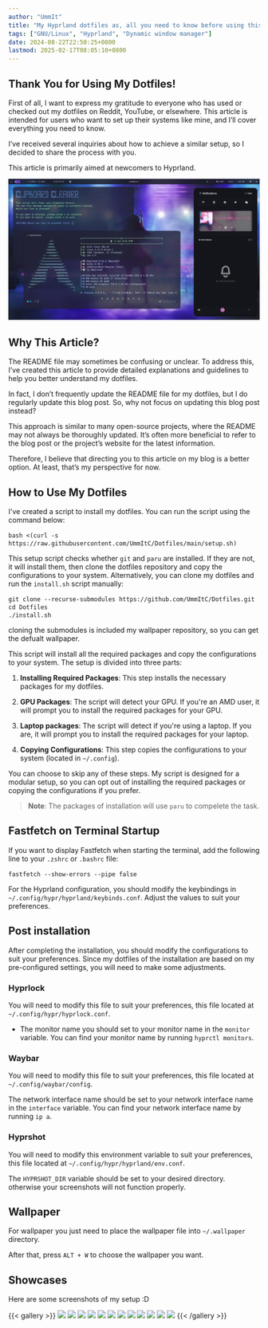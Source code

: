 ```yaml
---
author: "UmmIt"
title: "My Hyprland dotfiles as, all you need to know before using this"
tags: ["GNU/Linux", "Hyprland", "Dynamic window manager"]
date: 2024-08-22T22:50:25+0800
lastmod: 2025-02-17T08:05:10+0800
---
```


## Thank You for Using My Dotfiles!

First of all, I want to express my gratitude to everyone who has used or checked out my dotfiles on Reddit, YouTube, or elsewhere. This article is intended for users who want to set up their systems like mine, and I’ll cover everything you need to know.

I’ve received several inquiries about how to achieve a similar setup, so I decided to share the process with you.

This article is primarily aimed at newcomers to Hyprland.

![](./featured.png)

## Why This Article?

The README file may sometimes be confusing or unclear. To address this, I’ve created this article to provide detailed explanations and guidelines to help you better understand my dotfiles.

In fact, I don’t frequently update the README file for my dotfiles, but I do regularly update this blog post. So, why not focus on updating this blog post instead?

This approach is similar to many open-source projects, where the README may not always be thoroughly updated. It’s often more beneficial to refer to the blog post or the project’s website for the latest information.

Therefore, I believe that directing you to this article on my blog is a better option. At least, that’s my perspective for now.

## How to Use My Dotfiles

I've created a script to install my dotfiles. You can run the script using the command below:

```shell
bash <(curl -s https://raw.githubusercontent.com/UmmItC/Dotfiles/main/setup.sh)
```

This setup script checks whether `git` and `paru` are installed. If they are not, it will install them, then clone the dotfiles repository and copy the configurations to your system. Alternatively, you can clone my dotfiles and run the `install.sh` script manually:

```shell
git clone --recurse-submodules https://github.com/UmmItC/Dotfiles.git
cd Dotfiles
./install.sh
```

cloning the submodules is included my wallpaper repository, so you can get the defualt wallpaper.

This script will install all the required packages and copy the configurations to your system. The setup is divided into three parts:

1. **Installing Required Packages**: This step installs the necessary packages for my dotfiles.

2. **GPU Packages**: The script will detect your GPU. If you're an AMD user, it will prompt you to install the required packages for your GPU.

3. **Laptop packages**: The script will detect if you're using a laptop. If you are, it will prompt you to install the required packages for your laptop.

4. **Copying Configurations**: This step copies the configurations to your system (located in `~/.config`).

You can choose to skip any of these steps. My script is designed for a modular setup, so you can opt out of installing the required packages or copying the configurations if you prefer.

> **Note**: The packages of installation will use `paru` to compelete the task.

## Fastfetch on Terminal Startup

If you want to display Fastfetch when starting the terminal, add the following line to your `.zshrc` or `.bashrc` file:

```shell
fastfetch --show-errors --pipe false
```

For the Hyprland configuration, you should modify the keybindings in `~/.config/hypr/hyprland/keybinds.conf`. Adjust the values to suit your preferences.

## Post installation

After completing the installation, you should modify the configurations to suit your preferences. Since my dotfiles of the installation are based on my pre-configured settings, you will need to make some adjustments.

### Hyprlock

You will need to modify this file to suit your preferences, this file located at `~/.config/hypr/hyprlock.conf`.

- The monitor name you should set to your monitor name in the `monitor` variable. You can find your monitor name by running `hyprctl monitors`.

### Waybar

You will need to modify this file to suit your preferences, this file located at `~/.config/waybar/config`.

The network interface name should be set to your network interface name in the `interface` variable. You can find your network interface name by running `ip a`.

### Hyprshot

You will need to modify this environment variable to suit your preferences, this file located at `~/.config/hypr/hyprland/env.conf`.

The `HYPRSHOT_DIR` variable should be set to your desired directory. otherwise your screenshots will not function properly.

## Wallpaper

For wallpaper you just need to place the wallpaper file into `~/.wallpaper` directory.

After that, press `ALT + W` to choose the wallpaper you want.


## Showcases

Here are some screenshots of my setup :D

{{< gallery >}}
    <img src="https://dl.ummit.dev/dotfiles-20250217/app-launcher.png" class="grid-w33" />
    <img src="https://dl.ummit.dev/dotfiles-20250217/clipboard.png" class="grid-w33" />
    <img src="https://dl.ummit.dev/dotfiles-20250217/color-picker.png" class="grid-w33" />
    <img src="https://dl.ummit.dev/dotfiles-20250217/neovim.png" class="grid-w33" />
    <img src="https://dl.ummit.dev/dotfiles-20250217/neovim-2.png" class="grid-w33" />
    <img src="https://dl.ummit.dev/dotfiles-20250217/panel.png" class="grid-w33" />
    <img src="https://dl.ummit.dev/dotfiles-20250217/power-management.png" class="grid-w33" />
    <img src="https://dl.ummit.dev/dotfiles-20250217/power-management-2.png" class="grid-w33" />
    <img src="https://dl.ummit.dev/dotfiles-20250217/upgrade.png" class="grid-w33" />
    <img src="https://dl.ummit.dev/dotfiles-20250217/wallpaper-picker.png" class="grid-w33" />
    <img src="https://dl.ummit.dev/dotfiles-20250217/windows.png" class="grid-w33" />
    <img src="https://dl.ummit.dev/dotfiles-20250217/windows-2.png" class="grid-w33" />
{{< /gallery >}}
